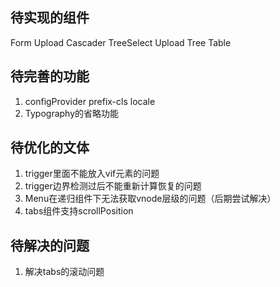 ## 待实现的组件
Form Upload Cascader TreeSelect Upload Tree Table
## 待完善的功能
1. configProvider prefix-cls locale
2. Typography的省略功能
## 待优化的文体
1. trigger里面不能放入vif元素的问题
2. trigger边界检测过后不能重新计算恢复的问题
3. Menu在递归组件下无法获取vnode层级的问题（后期尝试解决）
4. tabs组件支持scrollPosition
## 待解决的问题
1. 解决tabs的滚动问题
